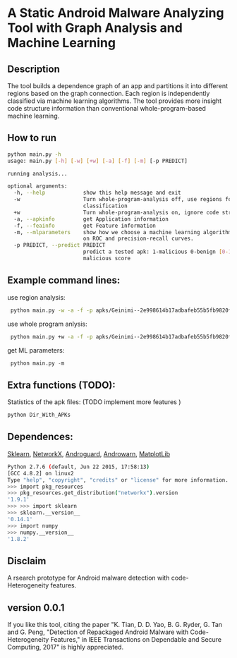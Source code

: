 # A Static Android Malware Analyzing Tool with Graph Analysis and Machine Learning

## Description
The tool builds a dependence graph of an app and partitions it into different regions based on the graph connection.
Each region is independently classified via machine learning algorithms. The tool provides more insight code structure information than conventional whole-program-based machine learning.


## How to run
```bash
python main.py -h
usage: main.py [-h] [-w] [+w] [-a] [-f] [-m] [-p PREDICT]

running analysis...

optional arguments:
  -h, --help            show this help message and exit
  -w                    Turn whole-program-analysis off, use regions for
                        classification
  +w                    Turn whole-program-analysis on, ignore code structure
  -a, --apkinfo         get Application information
  -f, --feainfo         get Feature information
  -m, --mlparameters    show how we choose a machine learning algorithm based
                        on ROC and precision-recall curves.
  -p PREDICT, --predict PREDICT
                        predict a tested apk: 1-malicious 0-benign [0-1]:
                        malicious score

```


## Example command lines:

use region analysis:
```bash
 python main.py -w -a -f -p apks/Geinimi--2e998614b17adbafeb55b5fb9820f63aec5ce8b4.apk 
```

use whole program anlysis:
```bash
 python main.py +w -a -f -p apks/Geinimi--2e998614b17adbafeb55b5fb9820f63aec5ce8b4.apk 
```

get ML parameters:
```python
 python main.py -m
```

## Extra functions (TODO):

Statistics of the apk files: (TODO implement more features )
```python
python Dir_With_APKs
```

## Dependences:

[Sklearn](http://scikit-learn.org/stable/), [NetworkX](https://networkx.github.io/),
[Androguard](https://github.com/androguard), [Androwarn](https://github.com/maaaaz/androwarn),
[MatplotLib](http://matplotlib.org/)

```bash
Python 2.7.6 (default, Jun 22 2015, 17:58:13) 
[GCC 4.8.2] on linux2
Type "help", "copyright", "credits" or "license" for more information.
>>> import pkg_resources
>>> pkg_resources.get_distribution("networkx").version
'1.9.1'
>>> >>> import sklearn
>>> sklearn.__version__
'0.14.1'
>>> import numpy
>>> numpy.__version__
'1.8.2'
```

## Disclaim

A rsearch prototype for Android malware detection with code-Heterogeneity features. 

## version 0.0.1

If you like this tool, citing the paper "K. Tian, D. D. Yao, B. G. Ryder, G. Tan and G. Peng, "Detection of Repackaged Android Malware with Code-Heterogeneity Features," in IEEE Transactions on Dependable and Secure Computing, 2017" is highly appreciated.

